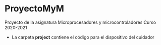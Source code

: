 # ProyectoMyM

Proyecto de la asignatura Microprocesadores y microcontroladores 
Curso 2020-2021

 - La carpeta **project** contiene el código para el dispositivo del cuidador
